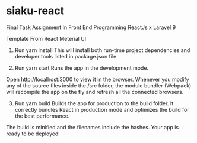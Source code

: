 # siaku-react
 Final Task Assignment In Front End Programming ReactJs x Laravel 9
 
 Template From React Meterial UI
 
1. Run yarn install
This will install both run-time project dependencies and developer tools listed in package.json file.

2. Run yarn start
Runs the app in the development mode.

Open http://localhost:3000 to view it in the browser. Whenever you modify any of the source files inside the /src folder, the module bundler (Webpack) will recompile the app on the fly and refresh all the connected browsers.

3. Run yarn build
Builds the app for production to the build folder. It correctly bundles React in production mode and optimizes the build for the best performance.

The build is minified and the filenames include the hashes. Your app is ready to be deployed!
